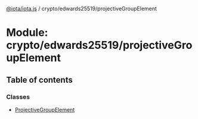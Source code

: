 [@iota/iota.js](../README.md) / crypto/edwards25519/projectiveGroupElement

# Module: crypto/edwards25519/projectiveGroupElement

## Table of contents

### Classes

- [ProjectiveGroupElement](../classes/crypto/edwards25519/projectivegroupelement.projectivegroupelement.md)
